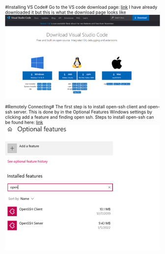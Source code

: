 #Installing VS Code#
Go to the VS code download page: [link](https://code.visualstudio.com/)
I have already downloaded it but this is what the download page looks like
![Step1-Image1](VS-Code-Download-Page.PNG)

#Remotely Connecting#
The first step is to install open-ssh client and open-ssh server. This is done by in the Optional Features Windows settings by clicking add a feature and finding open ssh.
Steps to install open-ssh can be found here: [link](https://docs.microsoft.com/en-us/windows-server/administration/openssh/openssh_install_firstuse)
![Step2-Image1](installing-open-ssh-features.PNG)